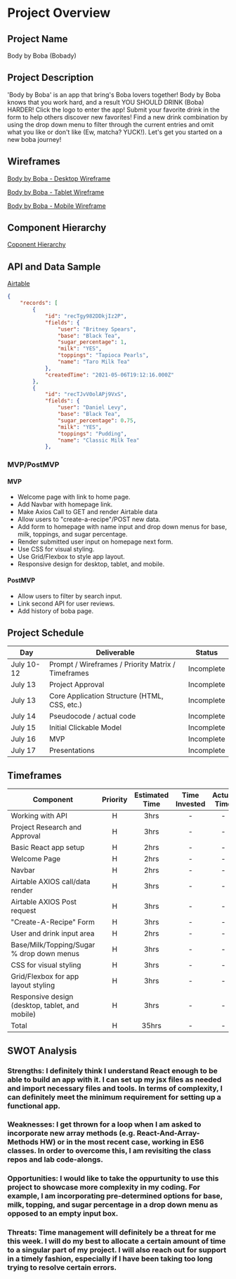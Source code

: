 # Project Overview

## Project Name

Body by Boba (Bobady)

## Project Description

'Body by Boba' is an app that bring's Boba lovers together! Body by Boba knows that you work hard, and a result YOU SHOULD DRINK (Boba) HARDER! Click the logo to enter the app! Submit your favorite drink in the form to help others discover new favorites! Find a new drink combination by using the drop down menu to filter through the current entries and omit what you like or don't like (Ew, matcha? YUCK!). Let's get you started on a new boba journey!

## Wireframes

[Body by Boba - Desktop Wireframe](https://whimsical.com/body-by-boba-desktop-wireframe-HZAwLvn8goY7ffdwzPoEnY)

[Body by Boba - Tablet Wireframe](https://whimsical.com/body-by-boba-tablet-wireframe-CicXVe7nPXsS7gdMbdgTX6)

[Body by Boba - Mobile Wireframe](https://whimsical.com/body-by-boba-mobile-wireframe-2Ha87cVSYLxVNyhfL19QEs)

## Component Hierarchy
[Coponent Hierarchy](https://app.diagrams.net/#G1JeKUL2puDy5a3u7yzueAQ4atEfwD1g-t)

## API and Data Sample

[Airtable](https://airtable.com/tblVdYra50RUXbwsO/viwGTXbs7mu7mCw0i?blocks=hide)

```json
{
    "records": [
        {
            "id": "recTgy982DDkjIz2P",
            "fields": {
                "user": "Britney Spears",
                "base": "Black Tea",
                "sugar_percentage": 1,
                "milk": "YES",
                "toppings": "Tapioca Pearls",
                "name": "Taro Milk Tea"
            },
            "createdTime": "2021-05-06T19:12:16.000Z"
        },
        {
            "id": "recTJvV0olAPj9VxS",
            "fields": {
                "user": "Daniel Levy",
                "base": "Black Tea",
                "sugar_percentage": 0.75,
                "milk": "YES",
                "toppings": "Pudding",
                "name": "Classic Milk Tea"
            },
```

### MVP/PostMVP

#### MVP 

- Welcome page with link to home page.
- Add Navbar with homepage link.
- Make Axios Call to GET and render Airtable data
- Allow users to "create-a-recipe"/POST new data.
- Add form to homepage with name input and drop down menus for base, milk, toppings, and sugar percentage.
- Render submitted user input on homepage next form.
- Use CSS for visual styling.
- Use Grid/Flexbox to style app layout.
- Responsive design for desktop, tablet, and mobile.

#### PostMVP  

- Allow users to filter by search input.
- Link second API for user reviews.
- Add history of boba page.

## Project Schedule

|  Day | Deliverable | Status
|---|---| ---|
|July 10-12| Prompt / Wireframes / Priority Matrix / Timeframes | Incomplete
|July 13| Project Approval | Incomplete
|July 13| Core Application Structure (HTML, CSS, etc.) | Incomplete
|July 14| Pseudocode / actual code | Incomplete
|July 15| Initial Clickable Model  | Incomplete
|July 16| MVP | Incomplete
|July 17| Presentations | Incomplete

## Timeframes

| Component | Priority | Estimated Time | Time Invested | Actual Time |
| --- | :---: |  :---: | :---: | :---: |
| Working with API | H | 3hrs| - | - |
| Project Research and Approval | H | 3hrs| - | - |
| Basic React app setup | H | 2hrs| - | - |
| Welcome Page | H | 2hrs| - | - |
| Navbar | H | 2hrs| - | - |
| Airtable AXIOS call/data render | H | 3hrs| - | - |
| Airtable AXIOS Post request | H | 3hrs| - | - |
| "Create-A-Recipe" Form | H | 3hrs| - | - |
| User and drink input area | H | 2hrs| - | - |
| Base/Milk/Topping/Sugar % drop down menus | H | 3hrs| - | - |
| CSS for visual styling | H | 3hrs| - | - |
| Grid/Flexbox for app layout styling | H | 3hrs| - | - |
| Responsive design (desktop, tablet, and mobile) | H | 3hrs| - | - |
| Total | H | 35hrs| - | - | 

## SWOT Analysis

### Strengths: I definitely think I understand React enough to be able to build an app with it. I can set up my jsx files as needed and import necessary files and tools. In terms of complexity, I can definitely meet the minimum requirement for setting up a functional app.

### Weaknesses: I get thrown for a loop when I am asked to incorporate new array methods (e.g. React-And-Array-Methods HW) or in the most recent case, working in ES6 classes. In order to overcome this, I am revisiting the class repos and lab code-alongs.

### Opportunities: I would like to take the oppurtunity to use this project to showcase more complexity in my coding. For example, I am incorporating pre-determined options for base, milk, topping, and sugar percentage in a drop down menu as opposed to an empty input box.

### Threats: Time management will definitely be a threat for me this week. I will do my best to allocate a certain amount of time to a singular part of my project. I will also reach out for support in a timely fashion, especially if I have been taking too long trying to resolve certain errors.
